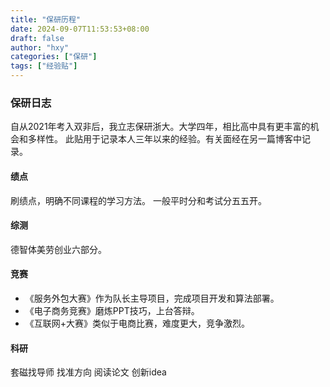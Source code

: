 ```yaml
---
title: "保研历程"
date: 2024-09-07T11:53:53+08:00
draft: false
author: "hxy"
categories: ["保研"]
tags: ["经验贴"]
---
```

### 保研日志
自从2021年考入双非后，我立志保研浙大。大学四年，相比高中具有更丰富的机会和多样性。
此贴用于记录本人三年以来的经验。有关面经在另一篇博客中记录。
#### 绩点
刷绩点，明确不同课程的学习方法。
一般平时分和考试分五五开。
#### 综测
德智体美劳创业六部分。
#### 竞赛
- 《服务外包大赛》作为队长主导项目，完成项目开发和算法部署。
- 《电子商务竞赛》磨炼PPT技巧，上台答辩。
- 《互联网+大赛》类似于电商比赛，难度更大，竞争激烈。
#### 科研
套磁找导师 找准方向 阅读论文 创新idea

